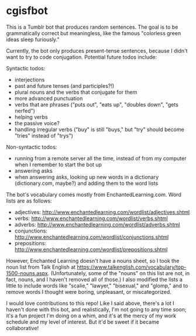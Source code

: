 # cgisfbot
This is a Tumblr bot that produces random sentences. The goal is to be grammatically correct but meaningless, like the famous "colorless green ideas sleep furiously."

Currently, the bot only produces present-tense sentences, because I didn't want to try to code conjugation.
Potential future todos include:

Syntactic todos:
  - interjections
  - past and future tenses (and participles?!)
  - plural nouns and the verbs that conjugate for them
  - more advanced punctuation
  - verbs that are phrases ("puts out", "eats up", "doubles down", "gets nerfed")
  - helping verbs
  - the passive voice?
  - handling irregular verbs ("buy" is still "buys," but "try" should become "tries" instead of "trys")
  
Non-syntactic todos:
  - running from a remote server all the time, instead of from my computer when I remember to start the bot up
  - answering asks
  - when answering asks, looking up new words in a dictionary (dictionary.com, maybe?) and adding them to the word lists



The bot's vocabulary comes mostly from EnchantedLearning.com. Word lists are as follows:
- adjectives: http://www.enchantedlearning.com/wordlist/adjectives.shtml
- verbs: http://www.enchantedlearning.com/wordlist/verbs.shtml
- adverbs: http://www.enchantedlearning.com/wordlist/adverbs.shtml
- conjunctions: http://www.enchantedlearning.com/wordlist/conjunctions.shtml
- prepositions: http://www.enchantedlearning.com/wordlist/prepositions.shtml

However, Enchanted Learning doesn't have a nouns sheet, so I took the noun list from Talk English at https://www.talkenglish.com/vocabulary/top-1500-nouns.aspx. (Unfortunately, some of the "nouns" on this list are not, in fact, nouns, and I haven't removed all of those.) I also modified the lists a little to include words like "scalie," "lawyer," "bisexual," and "glomp," and to remove words I thought were boring, unpleasant, or miscategorized.

I would love contributions to this repo! Like I said above, there's a lot I haven't done with this bot, and realistically, I'm not going to any time soon; it's a fun project I'm doing on a whim, and it's at the mercy of my work schedule and my level of interest. But it'd be sweet if it became collaborative!
